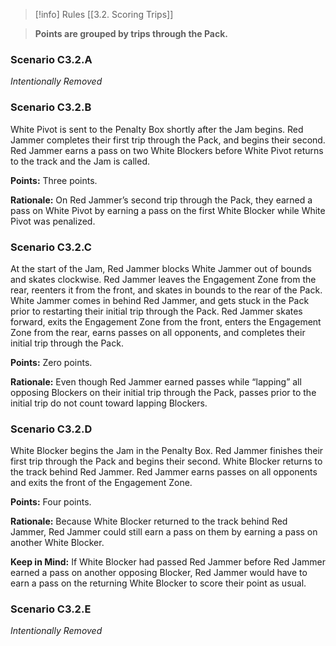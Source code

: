 > [!info] Rules
> [[3.2. Scoring Trips]]

> **Points are grouped by trips through the Pack.**

### Scenario C3.2.A

_Intentionally Removed_

### Scenario C3.2.B

White Pivot is sent to the Penalty Box shortly after the Jam begins. Red Jammer completes their first trip through the Pack, and begins their second. Red Jammer earns a pass on two White Blockers before White Pivot returns to the track and the Jam is called.

**Points:** Three points.

**Rationale:** On Red Jammer’s second trip through the Pack, they earned a pass on White Pivot by earning a pass on the first White Blocker while White Pivot was penalized.

### Scenario C3.2.C

At the start of the Jam, Red Jammer blocks White Jammer out of bounds and skates clockwise. Red Jammer leaves the Engagement Zone from the rear, reenters it from the front, and skates in bounds to the rear of the Pack. White Jammer comes in behind Red Jammer, and gets stuck in the Pack prior to restarting their initial trip through the Pack. Red Jammer skates forward, exits the Engagement Zone from the front, enters the Engagement Zone from the rear, earns passes on all opponents, and completes their initial trip through the Pack.

**Points:** Zero points.

**Rationale:** Even though Red Jammer earned passes while “lapping” all opposing Blockers on their initial trip through the Pack, passes prior to the initial trip do not count toward lapping Blockers.

### Scenario C3.2.D

White Blocker begins the Jam in the Penalty Box. Red Jammer finishes their first trip through the Pack and begins their second. White Blocker returns to the track behind Red Jammer. Red Jammer earns passes on all opponents and exits the front of the Engagement Zone.

**Points:** Four points.

**Rationale:** Because White Blocker returned to the track behind Red Jammer, Red Jammer could still earn a pass on them by earning a pass on another White Blocker.

**Keep in Mind:** If White Blocker had passed Red Jammer before Red Jammer earned a pass on another opposing Blocker, Red Jammer would have to earn a pass on the returning White Blocker to score their point as usual.

### Scenario C3.2.E

_Intentionally Removed_